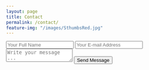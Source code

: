 ```yaml
---
layout: page
title: Contact
permalink: /contact/
feature-img: "/images/SthumbsRed.jpg"
---
```




<!-- #1 -->
<form action="https://getsimpleform.com/messages?form_api_token=e3df0cbd038a66e07b6caadee4aaa477" method="post">
  <!-- the redirect_to is optional, the form will redirect to the referrer on submission -->
  <!-- #2 -->
  <input type='hidden' name='redirect_to' value='https://bedmond.github.io/thank-you' />
  <input type='text' name='name' placeholder='Your Full Name' />
  <input type='email' name='email' placeholder='Your E-mail Address' />
  <textarea name='message' placeholder='Write your message ...'></textarea>
  <input type='submit' value='Send Message' />
</form>